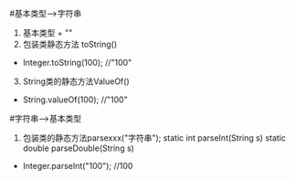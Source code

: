 #基本类型-->字符串
1. 基本类型 + ""
2. 包装类静态方法 toString()
* Integer.toString(100); //"100"
3. String类的静态方法ValueOf()
* String.valueOf(100); //"100"

#字符串-->基本类型
1. 包装类的静态方法parsexxx("字符串");
static int parseInt(String s)
static double parseDouble(String s)
* Integer.parseInt("100"); //100
